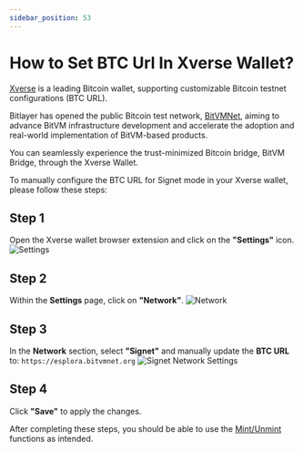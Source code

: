 ```yaml
---
sidebar_position: 53
---
```


# How to Set BTC Url In Xverse Wallet?

[Xverse](https://www.xverse.app/) is a leading Bitcoin wallet, supporting customizable Bitcoin testnet configurations (BTC URL). 

Bitlayer has opened the public Bitcoin test network, [BitVMNet](bitvmnet.org), aiming to advance BitVM infrastructure development and accelerate the adoption and real-world implementation of BitVM-based products.

You can seamlessly experience the trust-minimized Bitcoin bridge, BitVM Bridge, through the Xverse Wallet.

To manually configure the BTC URL for Signet mode in your Xverse wallet, please follow these steps:

## Step 1 
Open the Xverse wallet browser extension and click on the **"Settings"** icon.
   ![Settings](/img/BitvmBridge/tutorial/xverse/wallet.png)

## Step 2
Within the **Settings** page, click on **"Network"**.
   ![Network](/img/BitvmBridge/tutorial/xverse/setting.png)

## Step 3
In the **Network** section, select **"Signet"** and manually update the **BTC URL** to: `https://esplora.bitvmnet.org`
   ![Signet Network Settings](/img/BitvmBridge/tutorial/xverse/btcurl.png)

## Step 4
Click **"Save"** to apply the changes.

After completing these steps, you should be able to use the [Mint/Unmint](bitvmbridge.bitlayer.org) functions as intended.
